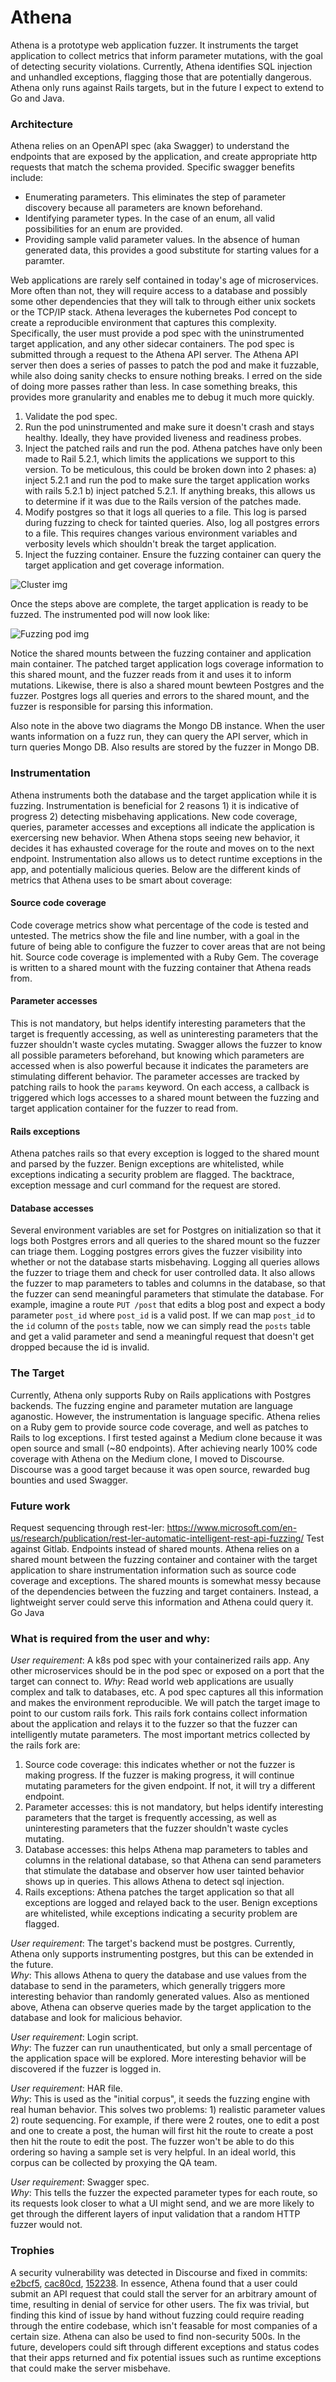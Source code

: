 # Athena
Athena is a prototype web application fuzzer. It instruments the target application to collect metrics that inform parameter mutations, with the goal of detecting security violations. Currently, Athena identifies SQL injection and unhandled exceptions, flagging those that are potentially dangerous. Athena only runs against Rails targets, but in the future I expect to extend to Go and Java.

### Architecture
Athena relies on an OpenAPI spec (aka Swagger) to understand the endpoints that are exposed by the application, and create appropriate http requests that match the schema provided.  Specific swagger benefits include:
- Enumerating parameters.  This eliminates the step of parameter discovery because all parameters are known beforehand.
- Identifying parameter types.  In the case of an enum, all valid possibilities for an enum are provided.
- Providing sample valid parameter values.  In the absence of human generated data, this provides a good substitute for starting values for a paramter.

Web applications are rarely self contained in today's age of microservices. More often than not, they will require access to a database and possibly some other dependencies that they will talk to through either unix sockets or the TCP/IP stack. Athena leverages the kubernetes Pod concept to create a reproducible environment that captures this complexity. Specifically, the user must provide a pod spec with the uninstrumented target application, and any other sidecar containers.  The pod spec is submitted through a request to the Athena API server.  The Athena API server then does a series of passes to patch the pod and make it fuzzable, while also doing sanity checks to ensure nothing breaks.  I erred on the side of doing more passes rather than less.  In case something breaks, this provides more granularity and enables me to debug it much more quickly.
1) Validate the pod spec.
2) Run the pod uninstrumented and make sure it doesn't crash and stays healthy.  Ideally, they have provided liveness and readiness probes.
2) Inject the patched rails and run the pod.  Athena patches have only been made to Rail 5.2.1, which limits the applications we support to this version.  To be meticulous, this could be broken down into 2 phases: a) inject 5.2.1 and run the pod to make sure the target application works with rails 5.2.1 b) inject patched 5.2.1.  If anything breaks, this allows us to determine if it was due to the Rails version of the patches made.
3) Modify postgres so that it logs all queries to a file. This log is parsed during fuzzing to check for tainted queries. Also, log all postgres errors to a file.  This requires changes various environment variables and verbosity levels which shouldn't break the target application.
4) Inject the fuzzing container.  Ensure the fuzzing container can query the target application and get coverage information.

![Cluster img](docs/cluster_architecture.png)

Once the steps above are complete, the target application is ready to be fuzzed.  The instrumented pod will now look like:

![Fuzzing pod img](docs/fuzzing_pod.png)

Notice the shared mounts between the fuzzing container and application main container.  The patched target application logs coverage information to this shared mount, and the fuzzer reads from it and uses it to inform mutations.  Likewise, there is also a shared mount bewteen Postgres and the fuzzer.  Postgres logs all queries and errors to the shared mount, and the fuzzer is responsible for parsing this information.

Also note in the above two diagrams the Mongo DB instance.  When the user wants information on a fuzz run, they can query the API server, which in turn queries Mongo DB.  Also results are stored by the fuzzer in Mongo DB.

### Instrumentation
Athena instruments both the database and the target application while it is fuzzing. Instrumentation is beneficial for 2 reasons 1) it is indicative of progress 2) detecting misbehaving applications.  New code coverage, queries, parameter accesses and exceptions all indicate the application is exercersing new behavior.  When Athena stops seeing new behavior, it decides it has exhausted coverage for the route and moves on to the next endpoint.  Instrumentation also allows us to detect runtime exceptions in the app, and potentially malicious queries. Below are the different kinds of metrics that Athena uses to be smart about coverage:

#### Source code coverage
Code coverage metrics show what percentage of the code is tested and untested.  The metrics show the file and line number, with a goal in the future of being able to configure the fuzzer to cover areas that are not being hit.  Source code coverage is implemented with a Ruby Gem.  The coverage is written to a shared mount with the fuzzing container that Athena reads from.

#### Parameter accesses
This is not mandatory, but helps identify interesting parameters that the target is frequently accessing, as well as uninteresting parameters that the fuzzer shouldn't waste cycles mutating.  Swagger allows the fuzzer to know all possible parameters beforehand, but knowing which parameters are accessed when is also powerful because it indicates the parameters are stimulating different behavior.  The parameter accesses are tracked by patching rails to hook the `params` keyword.  On each access, a callback is triggered which logs accesses to a shared mount between the fuzzing and target application container for the fuzzer to read from.

#### Rails exceptions
Athena patches rails so that every exception is logged to the shared mount and parsed by the fuzzer.  Benign exceptions are whitelisted, while exceptions indicating a security problem are flagged.  The backtrace, exception message and curl command for the request are stored.

#### Database accesses
Several environment variables are set for Postgres on initialization so that it logs both Postgres errors and all queries to the shared mount so the fuzzer can triage them.  Logging postgres errors gives the fuzzer visibility into whether or not the database starts misbehaving.  Logging all queries allows the fuzzer to triage them and check for user controlled data.  It also allows the fuzzer to map parameters to tables and columns in the database, so that the fuzzer can send meaningful parameters that stimulate the database.  For example, imagine a route `PUT /post` that edits a blog post and expect a body parameter `post_id` where `post_id` is a valid post.  If we can map `post_id` to the `id` column of the `posts` table, now we can simply read the `posts` table and get a valid parameter and send a meaningful request that doesn't get dropped because the id is invalid.

### The Target
Currently, Athena only supports Ruby on Rails applications with Postgres backends.  The fuzzing engine and parameter mutation are language aganostic.  However, the instrumentation is language specific.  Athena relies on a Ruby gem to provide source code coverage, and well as patches to Rails to log exceptions.  I first tested against a Medium clone because it was open source and small (~80 endpoints).  After achieving nearly 100% code coverage with Athena on the Medium clone, I moved to Discourse.  Discourse was a good target because it was open source, rewarded bug bounties and used Swagger.

### Future work
Request sequencing through rest-ler: https://www.microsoft.com/en-us/research/publication/rest-ler-automatic-intelligent-rest-api-fuzzing/
Test against Gitlab.
Endpoints instead of shared mounts.  Athena relies on a shared mount between the fuzzing container and container with the target application to share  instrumentation information such as source code coverage and exceptions.  The shared mounts is somewhat messy because of the dependencies between the fuzzing and target containers.  Instead, a lightweight server could serve this information and Athena could query it.
Go
Java

### What is required from the user and why:
*User requirement*: A k8s pod spec with your containerized rails app.  Any other microservices should be in the pod spec or exposed on a port that the target can connect to.
*Why*: Read world web applications are usually complex and talk to databases, etc.  A pod spec captures all this information and makes the environment reproducible.  We will patch the target image to point to our custom rails fork.  This rails fork contains collect information about the application and relays it to the fuzzer so that the fuzzer can intelligently mutate parameters.  The most important metrics collected by the rails fork are:
1) Source code coverage: this indicates whether or not the fuzzer is making progress.  If the fuzzer is making progress, it will continue mutating parameters for the given endpoint.  If not, it will try a different endpoint.
2) Parameter accesses: this is not mandatory, but helps identify interesting parameters that the target is frequently accessing, as well as uninteresting parameters that the fuzzer shouldn't waste cycles mutating.
3) Database accesses: this helps Athena map parameters to tables and columns in the relational database, so that Athena can send parameters that stimulate the database and observer how user tainted behavior shows up in queries.  This allows Athena to detect sql injection.
4) Rails exceptions: Athena patches the target application so that all exceptions are logged and relayed back to the user.  Benign exceptions are whitelisted, while exceptions indicating a security problem are flagged.

*User requirement*: The target's backend must be postgres.  Currently, Athena only supports instrumenting postgres, but this can be extended in the future.<br/>
*Why*: This allows Athena to query the database and use values from the database to send in the parameters, which generally triggers more interesting behavior than randomly generated values.  Also as mentioned above, Athena can observe queries made by the target application to the database and look for malicious behavior.

*User requirement*: Login script.<br/>
*Why*: The fuzzer can run unauthenticated, but only a small percentage of the application space will be explored.  More interesting behavior will be discovered if the fuzzer is logged in.

*User requirement*: HAR file.<br/>
*Why*: This is used as the "initial corpus", it seeds the fuzzing engine with real human behavior.  This solves two problems: 1) realistic parameter values 2) route sequencing.  For example, if there were 2 routes, one to edit a post and one to create a post, the human will first hit the route to create a post then hit the route to edit the post.  The fuzzer won't be able to do this ordering so having a sample set is very helpful.  In an ideal world, this corpus can be collected by proxying the QA team.

*User requirement*: Swagger spec.<br/>
*Why*: This tells the fuzzer the expected parameter types for each route, so its requests look closer to what a UI might send, and we are more likely to get through the different layers of input validation that a random HTTP fuzzer would not.

### Trophies
A security vulnerability was detected in Discourse and fixed in commits: [e2bcf5](https://github.com/discourse/discourse/commit/e2bcf55077be701a42f25651b26c4ac7028233c7),  [cac80cd](https://github.com/discourse/discourse/commit/cac80cdc3b5f847cfca6bf678e5a4c5e2837bbf3), [152238](https://github.com/discourse/discourse/commit/152238b4cff7ab4c4ce63ba26abd23b0abf05129).
In essence, Athena found that a user could submit an API request that could stall the server for an arbitrary amount of time, resulting in denial of service for other users. The fix was trivial, but finding this kind of issue by hand without fuzzing could require reading through the entire codebase, which isn't feasable for most companies of a certain size.
Athena can also be used to find non-security 500s. In the future, developers could sift through different exceptions and status codes that their apps returned and fix potential issues such as runtime exceptions that could make the server misbehave.
